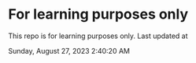 # For learning purposes only
This repo is for learning purposes only.
Last updated at

Sunday, August 27, 2023 2:40:20 AM

